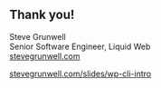 ## Thank you!
<!-- .element: style="margin-bottom: 1em;" -->

Steve Grunwell<br>
Senior Software Engineer, Liquid Web<br>
[stevegrunwell.com](https://stevegrunwell.com)

[stevegrunwell.com/slides/wp-cli-intro](https://stevegrunwell.com/slides/wp-cli-intro)<!-- .element: class="slides-link" -->
